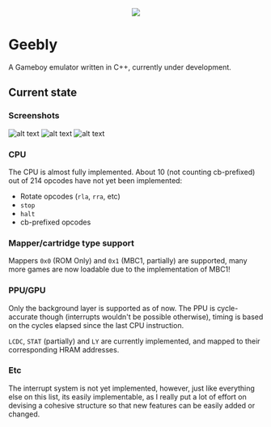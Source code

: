 <p align="center">
  <img src="https://user-images.githubusercontent.com/15825466/97769482-3c496d00-1b0a-11eb-8930-72a60e210d15.png">
</p>

# Geebly
A Gameboy emulator written in C++, currently under development.

## Current state
### Screenshots
![alt text](https://user-images.githubusercontent.com/15825466/98177033-82bb1500-1ed8-11eb-9125-ad29cffd7d04.png "Booting Tetris")
![alt text](https://user-images.githubusercontent.com/15825466/98177035-83ec4200-1ed8-11eb-8a09-bf29397a564d.png "Booting Dr. Mario")
![alt text](https://user-images.githubusercontent.com/15825466/98177037-83ec4200-1ed8-11eb-8369-727e7a48437f.png "Booting Space Invaders")


### CPU
The CPU is almost fully implemented. About 10 (not counting cb-prefixed) out of 214 opcodes have not yet been implemented:
- Rotate opcodes (`rla`, `rra`, etc)
- `stop`
- `halt`
- cb-prefixed opcodes

### Mapper/cartridge type support
Mappers `0x0` (ROM Only) and `0x1` (MBC1, partially) are supported, many more games are now loadable due to the implementation of MBC1! 

### PPU/GPU
Only the background layer is supported as of now. The PPU is cycle-accurate though (interrupts wouldn't be possible otherwise), timing is based on the cycles elapsed since the last CPU instruction.

`LCDC`, `STAT` (partially) and `LY` are currently implemented, and mapped to their corresponding HRAM addresses.

### Etc
The interrupt system is not yet implemented, however, just like everything else on this list, its easily implementable, as I really put a lot of effort on devising a cohesive structure so that new features can be easily added or changed.
